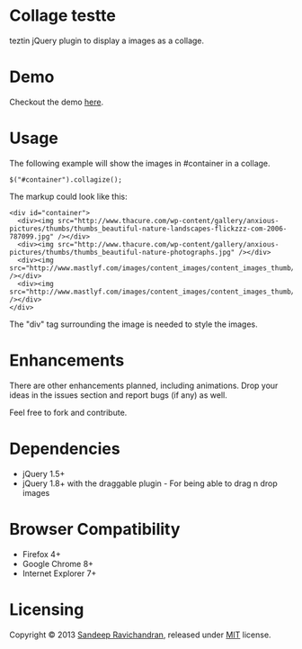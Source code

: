 Collage testte
=======
teztin
jQuery plugin to display a images as a collage.


Demo
====

Checkout the demo [here](http://jsfiddle.net/fKAHC/1/).


Usage
=====

The following example will show the images in #container in a collage.

    $("#container").collagize();

The markup could look like this:

    <div id="container">
      <div><img src="http://www.thacure.com/wp-content/gallery/anxious-pictures/thumbs/thumbs_beautiful-nature-landscapes-flickzzz-com-2006-787099.jpg" /></div>
      <div><img src="http://www.thacure.com/wp-content/gallery/anxious-pictures/thumbs/thumbs_beautiful-nature-photographs.jpg" /></div>
      <div><img src="http://www.mastlyf.com/images/content_images/content_images_thumb/454.jpg" /></div>
      <div><img src="http://www.mastlyf.com/images/content_images/content_images_thumb/461.jpg" /></div>
    </div>

The "div" tag surrounding the image is needed to style the images.


Enhancements
===========

There are other enhancements planned, including animations. Drop your ideas in the issues section and report bugs (if any) as well.

Feel free to fork and contribute.

Dependencies
============

* jQuery 1.5+
* jQuery 1.8+ with the draggable plugin - For being able to drag n drop images


Browser Compatibility
=====================

* Firefox 4+
* Google Chrome 8+
* Internet Explorer 7+


Licensing
=========

Copyright &copy; 2013 [Sandeep Ravichandran](http://sandeepravi.github.com), released under [MIT](https://github.com/sandeepravi/collage/blob/0.1.0/MIT-LICENSE.txt) license.

